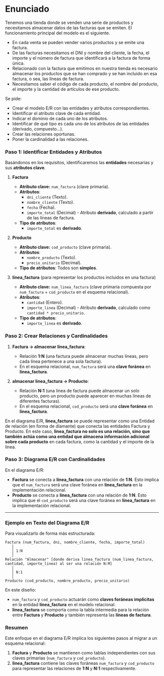 # Enunciado
 
Tenemos una tienda donde se venden una serie de productos y necesitamos almacenar datos de las facturas que se emiten. El funcionamiento principal del modelo es el siguiente.
 
- En cada venta se pueden vender varios productos y se emite una factura. 
- De las facturas necesitamos el DNI y nombre del cliente, la fecha, el importe y el número de factura que identificará a la factura de forma única. 
- Relacionado con la factura que emitimos en nuestra tienda es necesario almacenar los productos que se han comprado y se han incluido en esa factura, o sea, las líneas de factura. 
- Necesitamos saber el código de cada producto, el nombre del producto, el importe y la cantidad de artículos de ese producto.
 
Se pide:
- Crear el modelo E/R con las entidades y atributos correspondientes.
- Identificar el atributo clave de cada entidad.
- Indicar el dominio de cada uno de los atributos.
- Identificar de qué tipo es cada uno de los atributos de las entidades (derivado, compuesto...).
- Crear las relaciones oportunas.
- Poner la cardinalidad a las relaciones.


### Paso 1: Identificar Entidades y Atributos

Basándonos en los requisitos, identificaremos las **entidades** necesarias y sus **atributos clave**.

1. **Factura**
   - **Atributo clave:** `num_factura` (clave primaria).
   - **Atributos**:
     - `dni_cliente` (Texto).
     - `nombre_cliente` (Texto).
     - `fecha` (Fecha).
     - `importe_total` (Decimal) - Atributo **derivado**, calculado a partir de las líneas de factura.
   - **Tipo de atributos**:
     - `importe_total` es **derivado**.

2. **Producto**
   - **Atributo clave:** `cod_producto` (clave primaria).
   - **Atributos**:
     - `nombre_producto` (Texto).
     - `precio_unitario` (Decimal).
   - **Tipo de atributos**: Todos son **simples**.

3. **linea_factura** (para representar los productos incluidos en una factura)
   - **Atributo clave:** `num_linea_factura` (clave primaria compuesta por `num_factura` + `cod_producto` en el esquema relacional).
   - **Atributos**:
     - `cantidad` (Entero).
     - `importe_linea` (Decimal) - Atributo **derivado**, calculado como `cantidad * precio_unitario`.
   - **Tipo de atributos**:
     - `importe_linea` es **derivado**.

### Paso 2: Crear Relaciones y Cardinalidades

1. **Factura -> almacenar linea_factura**:
   - Relación **1:N** (una factura puede almacenar muchas líneas, pero cada línea pertenece a una sola factura).
   - En el esquema relacional, `num_factura` será una **clave foránea** en **linea_factura**.

2. **almacenar linea_factura -> Producto**:
   - Relación **N:1** (una línea de factura puede almacenar un solo producto, pero un producto puede aparecer en muchas líneas de diferentes facturas).
   - En el esquema relacional, `cod_producto` será una **clave foránea** en **linea_factura**.

En el diagrama E/R, **linea_factura** se puede representar como una Entidad de relación (en forma de diamante) que conecta las entidades Factura y Producto. En este caso, **linea_factura no solo es una relación, sino que también actúa como una entidad que almacena información adicional sobre cada producto** en cada factura, como la cantidad y el importe de la línea.

### Paso 3: Diagrama E/R con Cardinalidades

En el diagrama E/R:

- **Factura** se conecta a **linea_factura** con una relación de **1:N**. Esto implica que el `num_factura` será una clave foránea en **linea_factura** en la implementación relacional.
- **Producto** se conecta a **linea_factura** con una relación de **1:N**. Esto implica que el `cod_producto` será una clave foránea en **linea_factura** en la implementación relacional.

---

### Ejemplo en Texto del Diagrama E/R

Para visualizarlo de forma más estructurada:

```
Factura (num_factura, dni, nombre_cliente, fecha, importe_total)
   │
   │ 1:N
   │
Relación "Almacenar" [donde deriva linea_factura (num_linea_factura, cantidad, importe_linea) al ser una relación N:M]
   │
   │ N:1
   │
Producto (cod_producto, nombre_producto, precio_unitario)
```

En este diseño:

- `num_factura` y `cod_producto` actuarán como **claves foráneas implícitas** en la entidad **linea_factura** en el modelo relacional.
- **linea_factura** se comporta como la tabla intermedia para la relación entre **Factura** y **Producto** y también representa las **líneas de factura**.

### Resumen

Este enfoque en el diagrama E/R implica los siguientes pasos al migrar a un esquema relacional:

1. **Factura** y **Producto** se mantienen como tablas independientes con sus claves primarias (`num_factura` y `cod_producto`).
2. **linea_factura** contiene las claves foráneas `num_factura` y `cod_producto` para representar las relaciones de **1:N** y **N:1** respectivamente.
